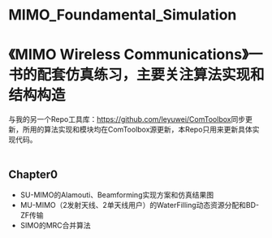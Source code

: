 # MIMO_Foundamental_Simulation
《MIMO Wireless Communications》一书的配套仿真练习，主要关注算法实现和结构构造 <br>
===
与我的另一个Repo工具库：<link>https://github.com/leyuwei/ComToolbox</link>同步更新，所用的算法实现和模块均在ComToolbox源更新，本Repo只用来更新具体实现代码。<br><br>
## Chapter0
* SU-MIMO的Alamouti、Beamforming实现方案和仿真结果图
* MU-MIMO（2发射天线、2单天线用户）的WaterFilling动态资源分配和BD-ZF传输
* SIMO的MRC合并算法
